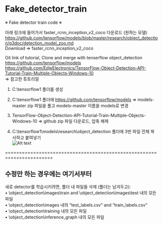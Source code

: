 # Fake_detector_train
※ Fake detector train code ※
  
  
아래 링크에 들어가서 faster_rcnn_inception_v2_coco 다운로드 (원하는 모델)
https://github.com/tensorflow/models/blob/master/research/object_detection/g3doc/detection_model_zoo.md  
Download =>  faster_rcnn_inception_v2_coco  

Git link of tutorial, Clone and merge with tenserflow object_detection  
https://github.com/tensorflow/models  
https://github.com/EdjeElectronics/TensorFlow-Object-Detection-API-Tutorial-Train-Multiple-Objects-Windows-10  
=> 참고한 튜토리얼  


1. C:\\tensorflow1 폴더를 생성  
2. C:\\tensorflow1 폴더에 https://github.com/tensorflow/models => models-master zip 파일을 풀고 models-master 이름을 models로 변경  
3. TensorFlow-Object-Detection-API-Tutorial-Train-Multiple-Objects-Windows-10 => github zip 파일 다운로드, 압축 해제
  
4. C:\tensorflow1\models\research\object_detection 폴더에 3번 파일 전체 복사하고 붙여넣기  
![Alt text](/readme/img1.jpg)
  
  =======================================================================  
  ## 수정만 하는 경우에는 여기서부터
  
새로 detector를 학습시키려면, 폴더 내 파일들 삭제 (폴더는 남겨두고):  
	• \object_detection\images\train and \object_detection\images\test 내의 모든 파일  
	• \object_detection\images 내의 “test_labels.csv” and “train_labels.csv”  
	• \object_detection\training 내의 모든 파일  
	• \object_detection\inference_graph 내의 모든 파일  
